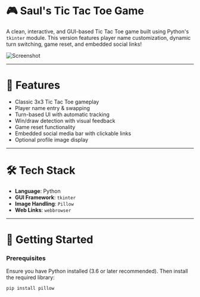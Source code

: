 # 🎮 Saul's Tic Tac Toe Game

A clean, interactive, and GUI-based Tic Tac Toe game built using Python's `tkinter` module. This version features player name customization, dynamic turn switching, game reset, and embedded social links!

![Screenshot](ttt_s_preview.png)

---

# 🧠 Features

- Classic 3x3 Tic Tac Toe gameplay
- Player name entry & swapping
- Turn-based UI with automatic tracking
- Win/draw detection with visual feedback
- Game reset functionality
- Embedded social media bar with clickable links
- Optional profile image display

---

# 🛠️ Tech Stack

- **Language**: Python
- **GUI Framework**: `tkinter`
- **Image Handling**: `Pillow`
- **Web Links**: `webbrowser`

---

# 🚀 Getting Started

### Prerequisites

Ensure you have Python installed (3.6 or later recommended). Then install the required library:

```bash
pip install pillow
